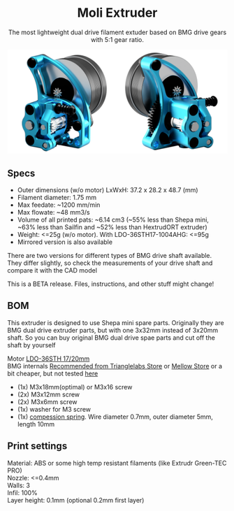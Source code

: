 <h1 align="center">Moli Extruder</h1>
<p align="center">The most lightweight dual drive filament extuder based on BMG drive gears with 5:1 gear ratio.</p>

![PROJECT_PHOTO](https://github.com/VICLER/Moli-Extruder/blob/main/Render/Moli_Extruder_preview.png)

## Specs
- Outer dimensions (w/o motor) LxWxH: 37.2 x 28.2 x 48.7 (mm)  
- Filament diameter: 1.75 mm  
- Max feedate: ~1200 mm/min  
- Max flowate: ~48 mm3/s  
- Volume of all printed pats: ~6.14 cm3 (~55% less than Shepa mini, ~63% less than Sailfin and ~52% less than HextrudORT extruder)  
- Weight: <=25g (w/o motor). With LDO-36STH17-1004AHG: <=95g  
- Mirrored version is also available  

There are two versions for different types of BMG drive shaft available. They differ slightly, so check the measurements of your drive shaft and compare it with the CAD model  

This is a BETA release. Files, instructions, and other stuff might change!

## BOM
This extruder is designed to use Shepa mini spare parts. Originally they are BMG dual drive extruder parts, but with one 3x32mm instead of 3x20mm shaft. So you can buy original BMG dual drive spae parts and cut off the shaft by yourself  

Motor [LDO-36STH 17/20mm](https://www.aliexpress.com/item/1005002899860754.html)  
BMG internals [Recommended from Trianglelabs Store](https://www.aliexpress.com/item/4000021186440.html) or [Mellow Store](https://www.aliexpress.com/item/1005002254569027.html) 
or a bit cheaper, but not tested [here](https://www.aliexpress.com/item/1005003334389217.html)  

- (1x) M3x18mm(optimal) or M3x16 screw  
- (2x) M3x12mm screw  
- (2x) M3x6mm  screw  
- (1x) washer for M3 screw  
- (1x) [compession spring](https://www.aliexpress.com/item/4000626844807.html). Wire diameter 0.7mm, outer diameter 5mm, length 10mm  

## Print settings
Material: ABS or some high temp resistant filaments (like Extrudr Green-TEC PRO)  
Nozzle: <=0.4mm   
Walls:  3  
Infil:  100%  
Layer height: 0.1mm (optional 0.2mm first layer)  
